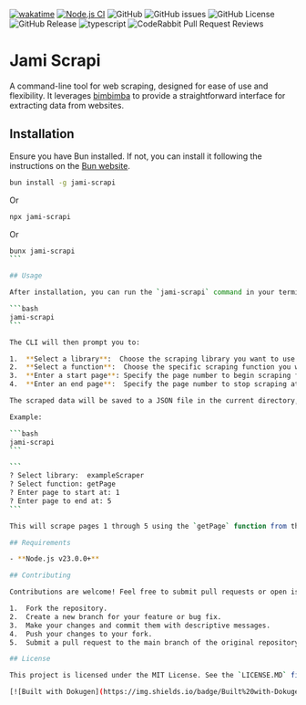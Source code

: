 [![wakatime](https://wakatime.com/badge/user/a0b906ce-b8e7-4463-8bce-383238df6d4b/project/04af99fc-239b-4df8-82cc-5747c6b23293.svg)](https://wakatime.com/badge/user/a0b906ce-b8e7-4463-8bce-383238df6d4b/project/04af99fc-239b-4df8-82cc-5747c6b23293)
[![Node.js CI](https://github.com/ragaeeb/jami-scrapi/actions/workflows/build.yml/badge.svg)](https://github.com/ragaeeb/jami-scrapi/actions/workflows/build.yml)
![GitHub](https://img.shields.io/github/license/ragaeeb/jami-scrapi)
![GitHub issues](https://img.shields.io/github/issues/ragaeeb/jami-scrapi)
![GitHub License](https://img.shields.io/github/license/ragaeeb/jami-scrapi)
![GitHub Release](https://img.shields.io/github/v/release/ragaeeb/jami-scrapi)
![typescript](https://badgen.net/badge/icon/typescript?icon=typescript&label&color=blue)
![CodeRabbit Pull Request Reviews](https://img.shields.io/coderabbit/prs/github/ragaeeb/jami-scrapi?labelColor=171717&color=FF570A&link=https%3A%2F%2Fcoderabbit.ai&label=CodeRabbit%20Reviews)

# Jami Scrapi

A command-line tool for web scraping, designed for ease of use and flexibility. It leverages [bimbimba](some_bimbimba_link_eventually) to provide a straightforward interface for extracting data from websites.

## Installation

Ensure you have Bun installed. If not, you can install it following the instructions on the [Bun website](https://bun.sh/).

```bash
bun install -g jami-scrapi
```

Or

```bash
npx jami-scrapi
```

Or

````bash
bunx jami-scrapi
```

## Usage

After installation, you can run the `jami-scrapi` command in your terminal.

```bash
jami-scrapi
```

The CLI will then prompt you to:

1.  **Select a library**:  Choose the scraping library you want to use. Currently uses `bimbimba`.
2.  **Select a function**:  Choose the specific scraping function you want to run from the selected library.
3.  **Enter a start page**: Specify the page number to begin scraping from.
4.  **Enter an end page**:  Specify the page number to stop scraping at.

The scraped data will be saved to a JSON file in the current directory, named according to the library and function used (e.g., `library_function_name.json`).

Example:

```bash
jami-scrapi
```

```
? Select library:  exampleScraper
? Select function: getPage
? Enter page to start at: 1
? Enter page to end at: 5
```

This will scrape pages 1 through 5 using the `getPage` function from the exampleScraper library and save the results to `example_scraper_get_page.json`.

## Requirements

- **Node.js v23.0.0+**

## Contributing

Contributions are welcome! Feel free to submit pull requests or open issues to suggest improvements or report bugs.

1.  Fork the repository.
2.  Create a new branch for your feature or bug fix.
3.  Make your changes and commit them with descriptive messages.
4.  Push your changes to your fork.
5.  Submit a pull request to the main branch of the original repository.

## License

This project is licensed under the MIT License. See the `LICENSE.MD` file for details.

[![Built with Dokugen](https://img.shields.io/badge/Built%20with-Dokugen-brightgreen)](https://github.com/samueltuoyo15/Dokugen)
````
